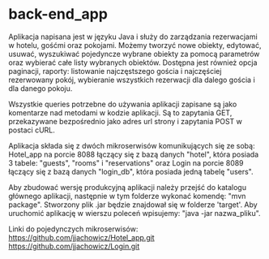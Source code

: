 # back-end_app


Aplikacja napisana jest w języku Java i służy do zarządzania rezerwacjami w hotelu, gośćmi oraz pokojami. 
Możemy tworzyć nowe obiekty, edytować, usuwać, wyszukiwać pojedyncze wybrane obiekty za pomocą parametrów oraz wybierać całe listy wybranych obiektów. 
Dostępna jest również opcja paginacji, raporty: listowanie najczęstszego gościa i najczęściej rezerwowany pokój, wybieranie wszystkich rezerwacji dla dalego gościa i dla danego pokoju.

Wszystkie queries potrzebne do używania aplikacji zapisane są jako komentarze nad metodami w kodzie aplikacji. Są to zapytania GET, przekazywane bezpośrednio jako adres url strony i zapytania POST w postaci cURL.

Aplikacja składa się z dwóch mikroserwisów komunikujących się ze sobą: Hotel_app na porcie 8088 łączący się z bazą danych "hotel", która posiada 3 tabele: "guests", "rooms" i "reservations" oraz Login na porcie 8089 łączący się z bazą danych "login_db", która posiada jedną tabelę "users".

Aby zbudować wersję produkcyjną aplikacji należy przejść do katalogu głównego aplikacji, następnie w tym folderze wykonać komendę: "mvn package".
Stworzony plik .jar będzie znajdował się w folderze 'target'. Aby uruchomić aplikację w wierszu poleceń wpisujemy: "java -jar nazwa_pliku".

Linki do pojedynczych mikroserwisów:
https://github.com/jjachowicz/Hotel_app.git
https://github.com/jjachowicz/Login.git

